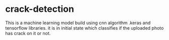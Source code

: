 # crack-detection
This is a machine learning model build using cnn algorithm .keras and tensorflow libraries.
it is in initial state which classifies if the uploaded photo has crack on it or not.
